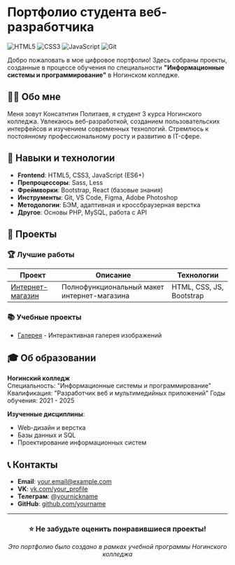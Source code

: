 # Портфолио студента веб-разработчика

![HTML5](https://img.shields.io/badge/HTML5-E34F26?style=for-the-badge&logo=html5&logoColor=white)
![CSS3](https://img.shields.io/badge/CSS3-1572B6?style=for-the-badge&logo=css3&logoColor=white)
![JavaScript](https://img.shields.io/badge/JavaScript-F7DF1E?style=for-the-badge&logo=javascript&logoColor=black)
![Git](https://img.shields.io/badge/Git-F05032?style=for-the-badge&logo=git&logoColor=white)

Добро пожаловать в мое цифровое портфолио! Здесь собраны проекты, созданные в процессе обучения по специальности **"Информационные системы и программирование"** в Ногинском колледже.

## 👨‍🎓 Обо мне

Меня зовут Консатнтин Политаев, я студент 3 курса Ногинского колледжа. Увлекаюсь веб-разработкой, созданием пользовательских интерфейсов и изучением современных технологий. Стремлюсь к постоянному профессиональному росту и развитию в IT-сфере.

## 🚀 Навыки и технологии

- **Frontend**: HTML5, CSS3, JavaScript (ES6+)
- **Препроцессоры**: Sass, Less
- **Фреймворки**: Bootstrap, React (базовые знания)
- **Инструменты**: Git, VS Code, Figma, Adobe Photoshop
- **Методологии**: БЭМ, адаптивная и кроссбраузерная верстка
- **Другое**: Основы PHP, MySQL, работа с API

## 📂 Проекты

### 🏆 Лучшие работы

| Проект | Описание | Технологии |
|--------|----------|------------|
| [Интернет-магазин](project1/) | Полнофункциональный макет интернет-магазина | HTML, CSS, JS, Bootstrap |

### 📚 Учебные проекты

- [Галерея](projects/gallery/) - Интерактивная галерея изображений


## 🎓 Об образовании

**Ногинский колледж**  
Специальность: "Информационные системы и программирование"  
Квалификация: "Разработчик веб и мультимедийных приложений"
Годы обучения: 2021 - 2025

**Изученные дисциплины**:
- Web-дизайн и верстка
- Базы данных и SQL
- Проектирование информационных систем

## 📞 Контакты

- **Email**: [your.email@example.com](mailto:politaev14042007@gmail.com)
- **VK**: [vk.com/your_profile](https://vk.com/qqfwww)
- **Телеграм**: [@yournickname](https://t.me/qqfwww)
- **GitHub**: [github.com/yourname](https://github.com/Qufl1w)

---

<div align="center">

### ⭐ Не забудьте оценить понравившиеся проекты!

*Это портфолио было создано в рамках учебной программы Ногинского колледжа*

</div>